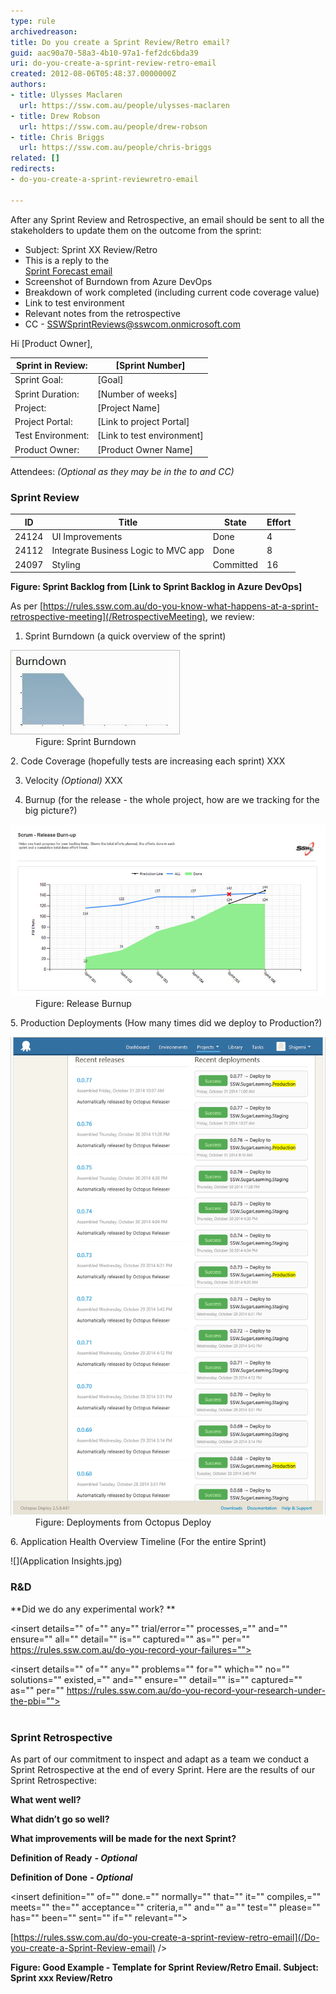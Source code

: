 ```yaml
---
type: rule
archivedreason: 
title: Do you create a Sprint Review/Retro email?
guid: aac90a70-58a3-4b10-97a1-fef2dc6bda39
uri: do-you-create-a-sprint-review-retro-email
created: 2012-08-06T05:48:37.0000000Z
authors:
- title: Ulysses Maclaren
  url: https://ssw.com.au/people/ulysses-maclaren
- title: Drew Robson
  url: https://ssw.com.au/people/drew-robson
- title: Chris Briggs
  url: https://ssw.com.au/people/chris-briggs
related: []
redirects:
- do-you-create-a-sprint-reviewretro-email

---
```


After any Sprint Review and Retrospective, an email should be sent to all the stakeholders to update them on the outcome from the sprint:

<!--endintro-->

* Subject: <client name=""> Sprint XX Review/Retro </client>
* This is a reply to the <br>      [Sprint Forecast email](/Pages/Do-you-create-a-Sprint-Forecast-email.aspx)
* Screenshot of Burndown from Azure DevOps
* Breakdown of work completed (including current code coverage value)
* Link to test environment
* Relevant notes from the retrospective
* CC - SSWSprintReviews@sswcom.onmicrosoft.com



Hi [Product Owner],


| Sprint in Review:  | [Sprint Number] |
| --- | --- |
| Sprint Goal:  | [Goal] |
| Sprint Duration:  | [Number of weeks] |
| Project:  | [Project Name] |
| Project Portal:  | [Link to project Portal] |
| Test Environment:      | [Link to test environment] |
| Product Owner:  | [Product Owner Name] |


Attendees:        *(Optional as they may be in the to and CC)*



### Sprint Review





| **ID**  | **Title**  | **State**  |  **Effort** <br> |
| --- | --- | --- | --- |
| 24124 <br> | UI Improvements<br> | Done<br> | 4<br> |
| 24112 <br> | Integrate Business Logic to MVC app  <br> | Done | 8<br> |
| 24097 <br> | Styling<br> | Committed  <br> | 16<br> |

**Figure: Sprint Backlog from [Link to Sprint Backlog in Azure DevOps]** 


As per [https://rules.ssw.com.au/do-you-know-what-happens-at-a-sprint-retrospective-meeting](/RetrospectiveMeeting), we review:

1. Sprint Burndown (a quick overview of the sprint)
<dl class="image"><dt>
         <img src="burndown.JPG" alt="">
      </dt><dd>Figure: Sprint Burndown</dd></dl>
2. Code Coverage (hopefully tests are increasing each sprint)
XXX

3. Velocity        *(Optional)*
XXX

4. Burnup (for the release - the whole project, how are we tracking for the big picture?)
<dl class="image"><dt>
         <img alt="Release Burnup.jpg" src="Release Burnup.jpg" style="width:600px;">
      </dt><dd>Figure: Release Burnup</dd></dl>
5. Production Deployments (How many times did we deploy to Production?)
<dl class="image"><dt>
         <img alt="production-deploy.jpg" src="production-deploy.png" style="width:600px;">
      </dt><dd>Figure: Deployments from Octopus Deploy</dd></dl>
6. Application Health Overview Timeline (For the entire Sprint)


![](Application Insights.jpg)

### R&D 




**Did we do any experimental work?
**

<insert details="" of="" any="" trial/error="" processes,="" and="" ensure="" all="" detail="" is="" captured="" as="" per="" https://rules.ssw.com.au/do-you-record-your-failures=""><br></insert>

<insert details="" of="" any="" problems="" for="" which="" no="" solutions="" existed,="" and="" ensure="" detail="" is="" captured="" as="" per="" https://rules.ssw.com.au/do-you-record-your-research-under-the-pbi=""><br><br></insert>

### Sprint Retrospective


As part of our commitment to inspect and adapt as a team we conduct a Sprint Retrospective at the end of every Sprint. Here are the results of our Sprint Retrospective:

**What went well?** 
<insert what="" went="" well="" from="" retro=""><br></insert>

**What didn’t go so well?** 
<insert what="" did="" not="" went="" well="" from="" retro=""></insert>

**What improvements will be made for the next Sprint?** 
<insert what="" improvements="" will="" be="" made="" for="" the="" next="" sprint=""></insert>

**Definition of Ready** ***- Optional***

<insert the="" definition="" of="" ready.="" normally="" that="" the="" pbis="" are="" sized="" with="" acceptance="" criteria="" added=""></insert>

**Definition of Done** ***- Optional***

<insert definition="" of="" done.="" normally="" that="" it="" compiles,="" meets="" the="" acceptance="" criteria,="" and="" a="" test="" please="" has="" been="" sent="" if="" relevant=""></insert>

<this is="" as="" per="" the="" rule:=""></this>[https://rules.ssw.com.au/do-you-create-a-sprint-review-retro-email](/Do-you-create-a-Sprint-Review-email) />

**Figure: Good Example - Template for Sprint Review/Retro Email. Subject: Sprint xxx Review/Retro**
